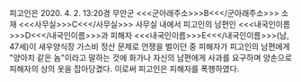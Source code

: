 피고인은 2020. 4. 2. 13:20경 무안군 <<<군아래주소>>>B<<</군아래주소>>> 소재 <<<사무실>>>C<<</사무실>>> 사무실 내에서 피고인의 남편인 <<<내국인이름>>>D<<</내국인이름>>>과 피해자 <<<내국인이름>>>E<<</내국인이름>>>(남, 47세)이 새우양식장 가스비 정산 문제로 언쟁을 벌이던 중 피해자가 피고인의 남편에게 "양아치 같은 놈"이라고 말하는 것에 화가나 자신의 남편에게 사과를 요구하며 양손으로 피해자의 상의 옷을 잡아당겼다.
이로써 피고인은 피해자를 폭행하였다.
